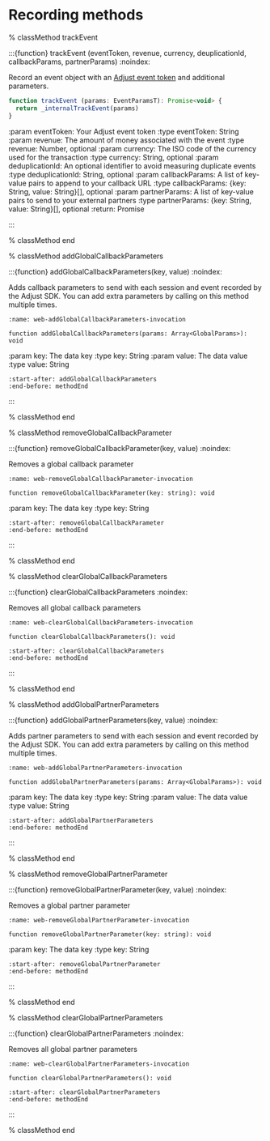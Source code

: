 # Recording methods

% classMethod trackEvent

:::{function} trackEvent (eventToken, revenue, currency, deuplicationId, callbackParams, partnerParams)
:noindex:

Record an event object with an [Adjust event token](https://help.adjust.com/en/article/basic-event-setup#create-an-event-token) and additional parameters.

```js
function trackEvent (params: EventParamsT): Promise<void> {
  return _internalTrackEvent(params)
}
```

:param eventToken: Your Adjust event token
:type eventToken: String
:param revenue: The amount of money associated with the event
:type revenue: Number, optional
:param currency: The ISO code of the currency used for the transaction
:type currency: String, optional
:param deduplicationId: An optional identifier to avoid measuring duplicate events
:type deduplicationId: String, optional
:param callbackParams: A list of key-value pairs to append to your callback URL
:type callbackParams: {key: String, value: String}[], optional
:param partnerParams: A list of key-value pairs to send to your external partners
:type partnerParams: {key: String, value: String}[], optional
:return: Promise

:::

% classMethod end

% classMethod addGlobalCallbackParameters

:::{function} addGlobalCallbackParameters(key, value)
:noindex:

Adds callback parameters to send with each session and event recorded by the Adjust SDK. You can add extra parameters by calling on this method multiple times.

```{code-block} ts
:name: web-addGlobalCallbackParameters-invocation

function addGlobalCallbackParameters(params: Array<GlobalParams>): void
```

:param key: The data key
:type key: String
:param value: The data value
:type value: String

```{include} /web/fragments/Adjust.md
:start-after: addGlobalCallbackParameters
:end-before: methodEnd
```

:::

% classMethod end

% classMethod removeGlobalCallbackParameter

:::{function} removeGlobalCallbackParameter(key, value)
:noindex:

Removes a global callback parameter

```{code-block} ts
:name: web-removeGlobalCallbackParameter-invocation

function removeGlobalCallbackParameter(key: string): void
```

:param key: The data key
:type key: String

```{include} /web/fragments/Adjust.md
:start-after: removeGlobalCallbackParameter
:end-before: methodEnd
```

:::

% classMethod end

% classMethod clearGlobalCallbackParameters

:::{function} clearGlobalCallbackParameters
:noindex:

Removes all global callback parameters

```{code-block} ts
:name: web-clearGlobalCallbackParameters-invocation

function clearGlobalCallbackParameters(): void
```

```{include} /web/fragments/Adjust.md
:start-after: clearGlobalCallbackParameters
:end-before: methodEnd
```

:::

% classMethod end

% classMethod addGlobalPartnerParameters

:::{function} addGlobalPartnerParameters(key, value)
:noindex:

Adds partner parameters to send with each session and event recorded by the Adjust SDK. You can add extra parameters by calling on this method multiple times.

```{code-block} ts
:name: web-addGlobalPartnerParameters-invocation

function addGlobalPartnerParameters(params: Array<GlobalParams>): void
```

:param key: The data key
:type key: String
:param value: The data value
:type value: String

```{include} /web/fragments/Adjust.md
:start-after: addGlobalPartnerParameters
:end-before: methodEnd
```

:::

% classMethod end

% classMethod removeGlobalPartnerParameter

:::{function} removeGlobalPartnerParameter(key, value)
:noindex:

Removes a global partner parameter

```{code-block} ts
:name: web-removeGlobalPartnerParameter-invocation

function removeGlobalPartnerParameter(key: string): void
```

:param key: The data key
:type key: String

```{include} /web/fragments/Adjust.md
:start-after: removeGlobalPartnerParameter
:end-before: methodEnd
```

:::

% classMethod end

% classMethod clearGlobalPartnerParameters

:::{function} clearGlobalPartnerParameters
:noindex:

Removes all global partner parameters

```{code-block} ts
:name: web-clearGlobalPartnerParameters-invocation

function clearGlobalPartnerParameters(): void
```

```{include} /web/fragments/Adjust.md
:start-after: clearGlobalPartnerParameters
:end-before: methodEnd
```

:::

% classMethod end

